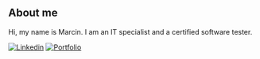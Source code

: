 ## About me
Hi, my name is Marcin. I am an IT specialist and a certified software tester.

[![Linkedin](https://img.shields.io/badge/LinkedIn-0077B5?style=for-the-badge&logo=linkedin&logoColor=white)](https://www.linkedin.com/in/marcin-szyma%C5%84ski-qa/)
[![Portfolio](https://img.shields.io/badge/Portfolio-255E63?style=for-the-badge&logo=About.me&logoColor=white)](https://github.com/Maar2048/portfolio)

